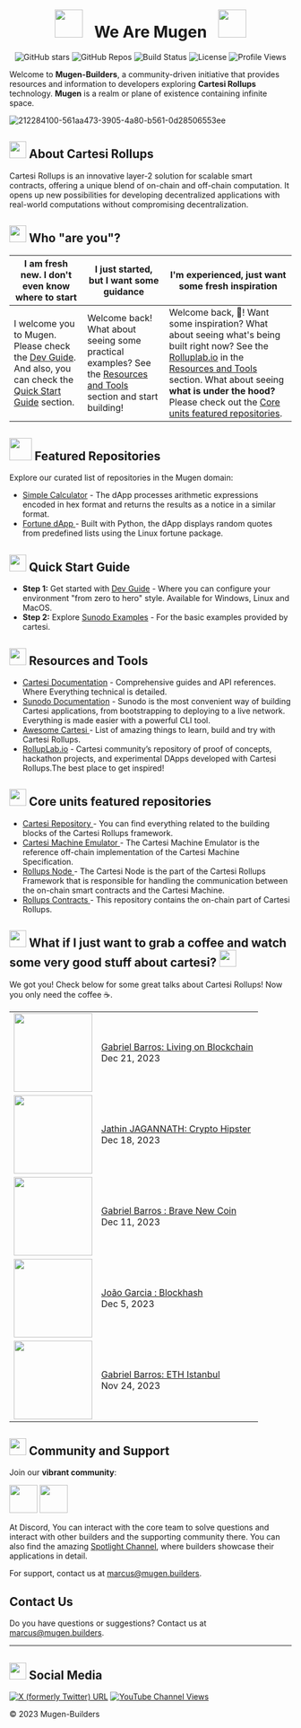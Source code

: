 <div align="center">
  
# <img src="https://github.com/Mugen-Builders/.github/assets/153661799/aa6baa92-f04d-45cd-ba51-bef1f22e02e5" width="50px" /> &nbsp; We Are Mugen &nbsp; <img src="https://github.com/Mugen-Builders/.github/assets/153661799/aa6baa92-f04d-45cd-ba51-bef1f22e02e5" width="50px" />

![GitHub stars](https://img.shields.io/github/stars/Mugen-Builders?style=social)
![GitHub Repos](https://img.shields.io/badge/dynamic/json?url=https://api.github.com/orgs/Mugen-Builders/repos&query=$.length&label=Repositories)
![Build Status](https://img.shields.io/badge/build-passing-brightgreen)
![License](https://img.shields.io/badge/license-MIT-blue)
![Profile Views](https://komarev.com/ghpvc/?username=Mugen-Builders)

</div>

Welcome to **Mugen-Builders**, a community-driven initiative that provides resources and information to developers exploring **Cartesi Rollups** technology. **Mugen** is a realm or plane of existence containing infinite space.

![212284100-561aa473-3905-4a80-b561-0d28506553ee](https://github.com/Mugen-Builders/.github/assets/153661799/7d329749-d5ed-4aa3-a557-08054d7f9c40)


## <img src="https://github.com/Mugen-Builders/.github/assets/153661799/7ed08d4c-89f4-4bde-a635-0b332affbd5d" width="30" height="30">  About Cartesi Rollups
Cartesi Rollups is an innovative layer-2 solution for scalable smart contracts, offering a unique blend of on-chain and off-chain computation. It opens up new possibilities for developing decentralized applications with real-world computations without compromising decentralization.

## <img src="https://github.com/Mugen-Builders/.github/assets/153661799/4fa727b3-2bc2-4606-b9db-cead22407a12" width="30" height="30">  Who "are you"?

| I am fresh new. I don't even know where to start | I just started, but I want some guidance | I'm experienced, just want some fresh inspiration |
| ----------------------- | ------------------------| -----------------------|
| I welcome you to Mugen. Please check the <a href="https://github.com/cartesi/DevGuide" target="_blank">Dev Guide</a>. And also, you can check the [Quick Start Guide](#-quick-start-guide) section. | Welcome back! What about seeing some practical examples? See the [Resources and Tools](#-resources-and-tools) section and start building! | Welcome back, :gem:! Want some inspiration? What about seeing what's being built right now? See the [Rolluplab.io](https://rolluplab.io/) in the [Resources and Tools](#-resources-and-tools) section. What about seeing **what is under the hood?** Please check out the [Core units featured repositories](#-core-units-featured-repositories).|

## <img src="https://github.com/Mugen-Builders/.github/assets/153661799/72c42ee2-a009-46b4-8497-91d1a73ff8c4" width="40" height="40"> Featured Repositories
Explore our curated list of repositories in the Mugen domain:
- <a href=https://github.com/Mugen-Builders/calculator target="_blank">Simple Calculator</a> - The dApp processes arithmetic expressions encoded in hex format and returns the results as a notice in a similar format.
- <a href=https://github.com/Mugen-Builders/fortune target="_blank">Fortune dApp </a> - Built with Python, the dApp displays random quotes from predefined lists using the Linux fortune package.

##  <img src="https://github.com/Mugen-Builders/.github/assets/153661799/0d1a99d2-d0a3-468a-be51-20554f3da909" width="30" height="30"> Quick Start Guide
- **Step 1:** Get started with <a href="https://github.com/cartesi/DevGuide" target="_blank">Dev Guide</a> - Where you can configure your environment "from zero to hero" style. Available for Windows, Linux and MacOS.
- **Step 2:** Explore <a href= https://github.com/cartesi/sunodo-examples target="_blank">Sunodo Examples</a> - For the basic examples provided by cartesi.

## <img src="https://github.com/Mugen-Builders/.github/assets/153661799/91fd1cce-281c-43c6-ad97-cd5fe68c832e" width="30" height="30"> Resources and Tools
- <a href= https://docs.cartesi.io target="_blank">Cartesi Documentation</a> - Comprehensive guides and API references. Where Everything technical is detailed.
- <a href= https://docs.sunodo.io/ target="_blank">Sunodo Documentation</a> - Sunodo is the most convenient way of building Cartesi applications, from bootstrapping to deploying to a live network. Everything is made easier with a powerful CLI tool.
- <a href= https://github.com/gbarros/awesome-cartesi target="_blank">Awesome Cartesi </a> - List of amazing things to learn, build and try with Cartesi Rollups.
- <a href= https://rolluplab.io/ target="_blank">RollupLab.io</a> - Cartesi community’s repository of proof of concepts, hackathon projects, and experimental DApps developed with Cartesi Rollups.The best place to get inspired!

## <img src="https://github.com/Mugen-Builders/.github/assets/153661799/37e76950-91d7-4e25-8cc9-2e70bf5236f0" width="30" height="30"> Core units featured repositories
- <a href= https://github.com/cartesi target="_blank"> Cartesi Repository </a>- You can find everything related to the building blocks of the Cartesi Rollups framework.
- <a href= https://github.com/cartesi/machine-emulator target="_blank"> Cartesi Machine Emulator </a> - The Cartesi Machine Emulator is the reference off-chain implementation of the Cartesi Machine Specification.
- <a href= https://github.com/cartesi/rollups-node target="_blank"> Rollups Node </a>- The Cartesi Node is the part of the Cartesi Rollups Framework that is responsible for handling the communication between the on-chain smart contracts and the Cartesi Machine.
- <a href= https://github.com/cartesi/rollups-contracts target="_blank"> Rollups Contracts </a> - This repository contains the on-chain part of Cartesi Rollups.

## <img src="https://github.com/Mugen-Builders/.github/assets/153661799/e678326a-9ae4-48a9-9c64-aae11a83ef56" width="30" height="30"> What if I just want to grab a coffee and watch some very good stuff about cartesi? <img src="https://github.com/Mugen-Builders/.github/assets/153661799/e678326a-9ae4-48a9-9c64-aae11a83ef56" width="30" height="30">
We got you! Check below for some great talks about Cartesi Rollups! Now you only need the coffee ☕.

<table>
  <tbody>
    <tr><td><a href="https://open.spotify.com/show/7rS3zKKWuUyiSkVa2kgMsP" target="_blank"><img width="140px" src="https://github.com/Mugen-Builders/.github/assets/153661799/bfe9569c-5dde-4ade-9102-265756a40245"></a></td>
<td><a href="https://open.spotify.com/show/7rS3zKKWuUyiSkVa2kgMsP" target="_blank">Gabriel Barros: Living on Blockchain </a><br/>Dec 21, 2023</td></tr>
    <tr><td><a href="https://open.spotify.com/episode/66lW556c5Mb3HP8T8as9R3?si=Nb_YQDTTR7OVNFnDQy4Ong&nd=1&dlsi=7cc130de11404bdc" target="_blank"><img width="140px" src=https://github.com/Mugen-Builders/.github/assets/153661799/07562c2f-51c4-4ab2-81c3-9fadffebe0dc></a></td>
<td><a href="https://open.spotify.com/episode/66lW556c5Mb3HP8T8as9R3?si=Nb_YQDTTR7OVNFnDQy4Ong&nd=1&dlsi=7cc130de11404bdc" target="_blank">Jathin JAGANNATH: Crypto Hipster </a><br/>Dec 18, 2023</td></tr>
<!-- YOUTUBE:START --><tr><td><a href="https://www.youtube.com/watch?v=Nl-loihsT4k" target="_blank"><img width="140px" src="https://i.ytimg.com/vi/Nl-loihsT4k/mqdefault.jpg"></a></td>
<td><a href="https://www.youtube.com/watch?v=Nl-loihsT4k" target="_blank"> Gabriel Barros : Brave New Coin  </a><br/>Dec 11, 2023</td></tr>
    <tr><td><a href="https://open.spotify.com/episode/0wNbblabYJ7cQxIMgYVM6d?si=zP9LWqB6Rr6pRPq9SBHQbw&nd=1&dlsi=111e5585cf1542ab" target="_blank"><img width="140px" src="https://github.com/Mugen-Builders/.github/assets/153661799/cd6e85dd-632b-4f90-8dfe-fab0fa679e87"></a></td>
<td><a href="https://open.spotify.com/episode/0wNbblabYJ7cQxIMgYVM6d?si=zP9LWqB6Rr6pRPq9SBHQbw&nd=1&dlsi=111e5585cf1542ab" target="_blank">João Garcia : Blockhash  </a><br/>Dec 5, 2023</td></tr>
    <tr><td><a href="https://www.youtube.com/watch?v=F7gSTnXRwJQ" target="_blank"><img width="140px" src="https://i.ytimg.com/vi/F7gSTnXRwJQ/mqdefault.jpg"></a></td>
<td><a href="https://www.youtube.com/watch?v=F7gSTnXRwJQ" target="_blank">Gabriel Barros: ETH Istanbul </a><br/>Nov 24, 2023</td></tr>
<!-- YOUTUBE:END -->
</tbody>
  </table>

## <img src="https://github.com/Mugen-Builders/.github/assets/153661799/a5c9e6da-02ad-4463-96d3-ae0b37bba627" width="30" height="30"> Community and Support
Join our **vibrant community**:

[<img src="https://github.com/Mugen-Builders/.github/assets/153661799/89b32841-16eb-4369-87ca-e874b32e4f3b" width="50" height="50">](https://discord.gg/eZ6HehDzYK)
[<img src="https://github.com/Mugen-Builders/.github/assets/153661799/7ed08d4c-89f4-4bde-a635-0b332affbd5d)" width="50" height="50">](https://governance.cartesi.io/)

At Discord, You can interact with the core team to solve questions and interact with other builders and the supporting community there. You can also find the amazing [Spotlight Channel](https://discord.gg/Kd2e8DCBdf), where builders showcase their applications in detail. 

For support, contact us at [marcus@mugen.builders](mailto:marcus@mugen.builders).

## Contact Us
Do you have questions or suggestions? Contact us at [marcus@mugen.builders](mailto:info@marcus.builders).

---
## <img src="https://github.com/Mugen-Builders/.github/assets/153661799/2f689c1c-5604-4ed5-9cc8-442896c3441e" width="30" height="30"> Social Media

[![X (formerly Twitter) URL](https://img.shields.io/twitter/url?url=https%3A%2F%2Ftwitter.com%2Fcartesiproject&style=social&label=Cartesi)](https://twitter.com/cartesiproject)
[![YouTube Channel Views](https://img.shields.io/youtube/channel/views/UCJ2As__5GSeP6yPBGPbzSOw?style=social&label=Cartesiproject)](https://www.youtube.com/@Cartesiproject)

&copy; 2023 Mugen-Builders 
